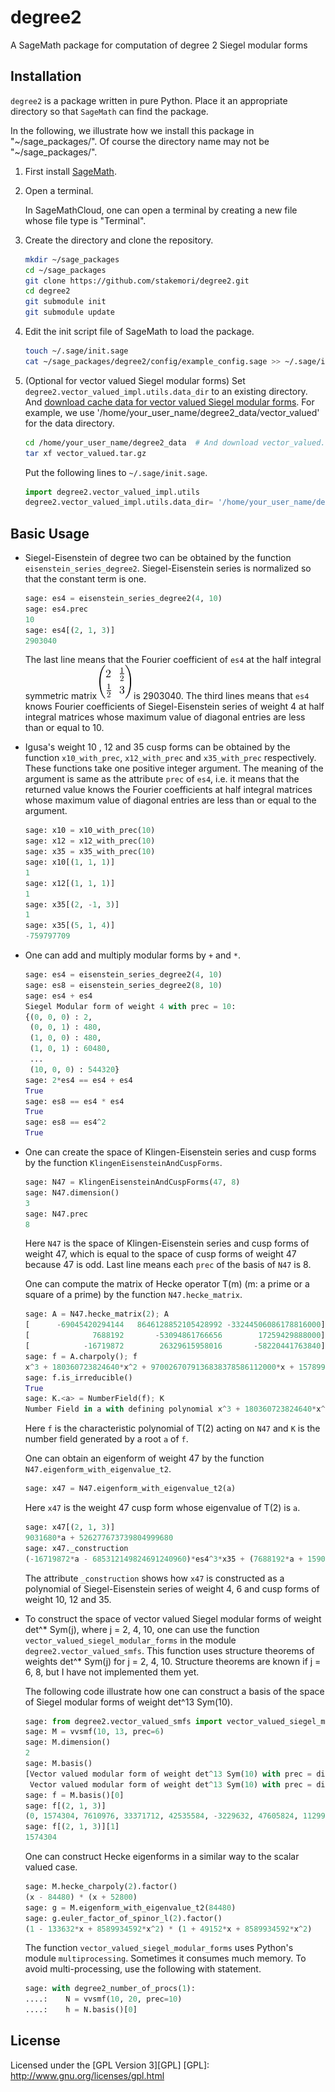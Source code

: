 # degree2

A SageMath package for computation of degree 2 Siegel modular forms


## Installation
`degree2` is a package written in pure Python.
Place it an appropriate directory so that `SageMath` can find the package.

In the following, we illustrate how we install this package in
"~/sage\_packages/". Of course the directory name may not be
"~/sage\_packages/".


1. First install [SageMath](http://www.sagemath.org/).

1. Open a terminal.

   In SageMathCloud, one can open a terminal by creating a new file
   whose file type is "Terminal".

1. Create the directory and clone the repository.

    ```sh
    mkdir ~/sage_packages
    cd ~/sage_packages
    git clone https://github.com/stakemori/degree2.git
    cd degree2
    git submodule init
    git submodule update
    ```
   <!-- Or -->
   <!--  [download this repository as a zip file](https://github.com/stakemori/degree2/archive/master.zip) -->
   <!--  , extract the zip file in "~/sage\_packages/" and rename the -->
   <!--  extracted directory name to `degree2`. -->

1. Edit the init script file of SageMath to load the package.

    ```sh
    touch ~/.sage/init.sage
    cat ~/sage_packages/degree2/config/example_config.sage >> ~/.sage/init.sage
    ```

1. (Optional for vector valued Siegel modular forms) Set `degree2.vector_valued_impl.utils.data_dir` to an
   existing directory. And
   [download cache data for vector valued Siegel modular forms](https://drive.google.com/file/d/0B7X8tHAWVjfDN1h0SnNEM3JCcXc/view?usp=sharing).
   For example, we use '/home/your_user_name/degree2_data/vector_valued' for the
   data directory.

    ```sh
    cd /home/your_user_name/degree2_data  # And download vector_valued.tar.gz to this directory.
    tar xf vector_valued.tar.gz
    ```

    Put the following lines to `~/.sage/init.sage`.
    ```python
    import degree2.vector_valued_impl.utils
    degree2.vector_valued_impl.utils.data_dir= '/home/your_user_name/degree2_data/vector_valued'
    ```


## Basic Usage

* Siegel-Eisenstein of degree two can be obtained by the function
  `eisenstein_series_degree2`. Siegel-Eisenstein series is normalized
  so that the constant term is one.

    ```python
    sage: es4 = eisenstein_series_degree2(4, 10)
    sage: es4.prec
    10
    sage: es4[(2, 1, 3)]
    2903040
    ```
  The last line means that the Fourier coefficient of `es4` at the
  half integral symmetric matrix ![alt text](./images/mat1.png) is 2903040.
  The third lines means that `es4` knows Fourier coefficients of
  Siegel-Eisenstein series of weight 4
  at half integral matrices whose maximum value of diagonal entries are less than or equal to 10.

* Igusa's weight 10 , 12 and 35 cusp forms can be obtained by the
  function `x10_with_prec`, `x12_with_prec` and `x35_with_prec`
  respectively. These functions take one positive integer argument.
  The meaning of the argument is same as the attribute `prec` of
  `es4`, i.e. it means that the returned value knows the Fourier
  coefficients at half integral matrices whose maximum value of diagonal entries are less than or
  equal to the argument.

    ```python
    sage: x10 = x10_with_prec(10)
    sage: x12 = x12_with_prec(10)
    sage: x35 = x35_with_prec(10)
    sage: x10[(1, 1, 1)]
    1
    sage: x12[(1, 1, 1)]
    1
    sage: x35[(2, -1, 3)]
    1
    sage: x35[(5, 1, 4)]
    -759797709
    ```

* One can add and multiply modular forms by `+` and `*`.

    ```python
    sage: es4 = eisenstein_series_degree2(4, 10)
    sage: es8 = eisenstein_series_degree2(8, 10)
    sage: es4 + es4
    Siegel Modular form of weight 4 with prec = 10:
    {(0, 0, 0) : 2,
     (0, 0, 1) : 480,
     (1, 0, 0) : 480,
     (1, 0, 1) : 60480,
     ...
     (10, 0, 0) : 544320}
    sage: 2*es4 == es4 + es4
    True
    sage: es8 == es4 * es4
    True
    sage: es8 == es4^2
    True
    ```

* One can create the space of Klingen-Eisenstein series and
  cusp forms by the function
  `KlingenEisensteinAndCuspForms`.

    ```python
    sage: N47 = KlingenEisensteinAndCuspForms(47, 8)
    sage: N47.dimension()
    3
    sage: N47.prec
    8
    ```
    Here `N47` is the space of Klingen-Eisenstein series and cusp forms
    of weight 47, which is equal to the space of cusp forms of weight 47 because 47 is odd.
    Last line means each `prec` of the basis of `N47` is 8.

    One can compute the matrix of Hecke operator T(m) (m: a prime or a square of a prime) by
    the function `N47.hecke_matrix`.
    ```python
    sage: A = N47.hecke_matrix(2); A
    [      -69045420294144   8646128852105428992 -33244506086178816000]
    [              7688192       -53094861766656        17259429888000]
    [            -16719872        26329615958016       -58220441763840]
    sage: f = A.charpoly(); f
    x^3 + 180360723824640*x^2 + 9700267079136838378586112000*x + 157899144590481648119705809591468032000000
    sage: f.is_irreducible()
    True
    sage: K.<a> = NumberField(f); K
    Number Field in a with defining polynomial x^3 + 180360723824640*x^2 + 9700267079136838378586112000*x + 157899144590481648119705809591468032000000
    ```
    Here `f` is the characteristic polynomial of T(2) acting on `N47` and
    `K` is the number field generated by a root `a` of `f`.

    One can obtain an eigenform of weight 47 by the function `N47.eigenform_with_eigenvalue_t2`.
    ```python
    sage: x47 = N47.eigenform_with_eigenvalue_t2(a)
    ```
    Here `x47` is the weight 47 cusp form whose eigenvalue of T(2) is `a`.

    ```python
    sage: x47[(2, 1, 3)]
    9031680*a + 526277673739804999680
    sage: x47._construction
    (-16719872*a - 685312149824691240960)*es4^3*x35 + (7688192*a + 159034476084886241280)*es6^2*x35 + (a^2 + 111315303530496*a + 2636772146839387523556311040)*x12*x35
    ```
    The attribute `_construction` shows how `x47` is constructed as a
    polynomial of Siegel-Eisenstein series of weight 4, 6 and cusp
    forms of weight 10, 12 and 35.

* To construct the space of vector valued Siegel modular forms of
  weight det^* Sym(j), where j = 2, 4, 10, one can use the
  function `vector_valued_siegel_modular_forms` in the module
  `degree2.vector_valued_smfs`.  This function uses structure theorems
  of weights det^* Sym(j) for j = 2, 4, 10.  Structure theorems
  are known if j = 6, 8, but I have not implemented them yet.

  The following code illustrate how one can construct a basis of the space of
  Siegel modular forms of weight det^13 Sym(10).

    ```python
    sage: from degree2.vector_valued_smfs import vector_valued_siegel_modular_forms as vvsmf
    sage: M = vvsmf(10, 13, prec=6)
    sage: M.dimension()
    2
    sage: M.basis()
    [Vector valued modular form of weight det^13 Sym(10) with prec = diag_max 6,
     Vector valued modular form of weight det^13 Sym(10) with prec = diag_max 6]
    sage: f = M.basis()[0]
    sage: f[(2, 1, 3)]
    (0, 1574304, 7610976, 33371712, 42535584, -3229632, 47605824, 112992768, -22784544, -10237632, -2096640)
    sage: f[(2, 1, 3)][1]
    1574304
    ```
  One can construct Hecke eigenforms in a similar way to the scalar
  valued case.

    ```python
    sage: M.hecke_charpoly(2).factor()
    (x - 84480) * (x + 52800)
    sage: g = M.eigenform_with_eigenvalue_t2(84480)
    sage: g.euler_factor_of_spinor_l(2).factor()
    (1 - 133632*x + 8589934592*x^2) * (1 + 49152*x + 8589934592*x^2)
    ```

  The function `vector_valued_siegel_modular_forms` uses Python's module `multiprocessing`.
  Sometimes it consumes much memory.
  To avoid multi-processing, use the following with statement.

    ```python
    sage: with degree2_number_of_procs(1):
    ....:    N = vvsmf(10, 20, prec=10)
    ....:    h = N.basis()[0]
    ```

## License
Licensed under the [GPL Version 3][GPL]
[GPL]: http://www.gnu.org/licenses/gpl.html
